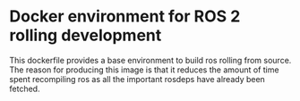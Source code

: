 # Docker environment for ROS 2 rolling development

This dockerfile provides a base environment to build ros rolling from source. The reason for producing this image is that it reduces the amount of time spent recompiling ros as all the important rosdeps have already been fetched.
